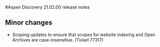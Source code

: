 #Aspen Discovery 21.02.00 release notes
## Minor changes
- Scoping updates to ensure that scopes for website indexing and Open Archives are case-insensitive. (Ticket 77317)
